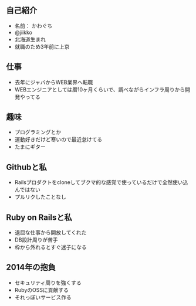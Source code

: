 ## 自己紹介
* 名前： かわぐち
* @jiikko
* 北海道生まれ
* 就職のため3年前に上京

## 仕事
* 去年にジャバからWEB業界へ転職
* WEBエンジニアとしては暦10ヶ月くらいで、調べながらインフラ周りから開発やってる

## 趣味
* プログラミングとか
* 運動好きだけど寒いので最近怠けてる
* たまにギター

## Githubと私
* Railsプロダクトをcloneしてブクマ的な感覚で使っているだけで全然使い込んではない
* プルリクしたことなし

## Ruby on Railsと私
* 退屈な仕事から開放してくれた
* DB設計周りが苦手
* 枠から外れるとすぐ迷子になる

## 2014年の抱負
* セキュリティ周りを強くする
* RubyのOSSに貢献する
* それっぽいサービス作る
